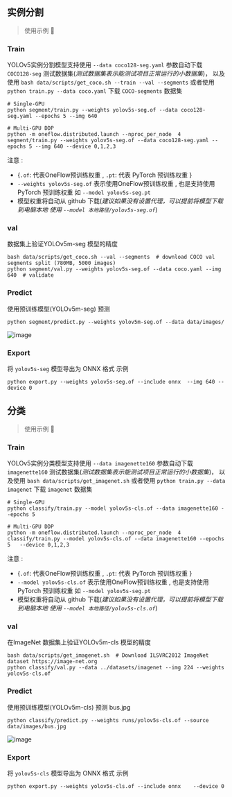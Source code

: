 ## 实例分割 
> 使用示例 🚀
### Train 
YOLOv5实例分割模型支持使用 `--data coco128-seg.yaml`  参数自动下载 `COCO128-seg` 测试数据集(*测试数据集表示能测试项目正常运行的小数据集*)， 以及使用 `bash data/scripts/get_coco.sh --train --val --segments`  或者使用  `python train.py --data coco.yaml`  下载 `COCO-segments` 数据集

```shell
# Single-GPU
python segment/train.py --weights yolov5s-seg.of --data coco128-seg.yaml --epochs 5 --img 640

# Multi-GPU DDP
python -m oneflow.distributed.launch --nproc_per_node  4  segment/train.py --weights yolov5s-seg.of --data coco128-seg.yaml --epochs 5 --img 640 --device 0,1,2,3
```

注意 :
- {`.of`: 代表OneFlow预训练权重 , `.pt`: 代表 PyTorch 预训练权重 }
- `--weights yolov5s-seg.of`  表示使用OneFlow预训练权重 , 也是支持使用 PyTorch 预训练权重 如 `--model yolov5s-seg.pt`
- 模型权重将自动从 github 下载(*建议如果没有设置代理，可以提前将模型下载到电脑本地 使用 `--model 本地路径/yolov5s-seg.of`*)

### val 

数据集上验证YOLOv5m-seg 模型的精度

```shell 
bash data/scripts/get_coco.sh --val --segments  # download COCO val segments split (780MB, 5000 images)
python segment/val.py --weights yolov5s-seg.of --data coco.yaml --img 640  # validate
```

### Predict 

使用预训练模型(YOLOv5m-seg) 预测 

```shell
python segment/predict.py --weights yolov5m-seg.of --data data/images/
```

![image](https://user-images.githubusercontent.com/118866310/223043320-ba3599d9-a3a4-4590-af98-65da1e3f228c.png)

### Export

将 `yolov5s-seg` 模型导出为 ONNX 格式 示例
```shell
python export.py --weights yolov5s-seg.of --include onnx  --img 640 --device 0
```

## 分类
> 使用示例 🚀
### Train 
YOLOv5实例分类模型支持使用 `--data imagenette160`  参数自动下载 `imagenette160` 测试数据集(*测试数据集表示能测试项目正常运行的小数据集*)， 以及使用 `bash data/scripts/get_imagenet.sh`  或者使用  `python train.py --data imagenet`  下载 `imagenet` 数据集

```shell
# Single-GPU
python classify/train.py --model yolov5s-cls.of --data imagenette160 --epochs 5  

# Multi-GPU DDP
python -m oneflow.distributed.launch --nproc_per_node  4  classify/train.py --model yolov5s-cls.of --data imagenette160 --epochs 5   --device 0,1,2,3
```

注意 :
- {`.of`: 代表OneFlow预训练权重 , `.pt`: 代表 PyTorch 预训练权重 }
- `--model yolov5s-cls.of`  表示使用OneFlow预训练权重 , 也是支持使用 PyTorch 预训练权重 如 `--model yolov5s-seg.pt`
- 模型权重将自动从 github 下载(*建议如果没有设置代理，可以提前将模型下载到电脑本地 使用 `--model 本地路径/yolov5s-cls.of`*)

### val 

在ImageNet 数据集上验证YOLOv5m-cls 模型的精度

```shell 
bash data/scripts/get_imagenet.sh  # Download ILSVRC2012 ImageNet dataset https://image-net.org
python classify/val.py --data ../datasets/imagenet --img 224 --weights yolov5s-cls.of
```

### Predict 

使用预训练模型(YOLOv5m-cls) 预测 bus.jpg 

```shell
python classify/predict.py --weights runs/yolov5s-cls.of --source data/images/bus.jpg 
```
![image](https://user-images.githubusercontent.com/118866310/223079567-f9fadd7c-6e76-4f3d-ba2d-a1484e1e5d20.png)

### Export

将 `yolov5s-cls` 模型导出为 ONNX 格式 示例
```shell
python export.py --weights yolov5s-cls.of --include onnx    --device 0
```

